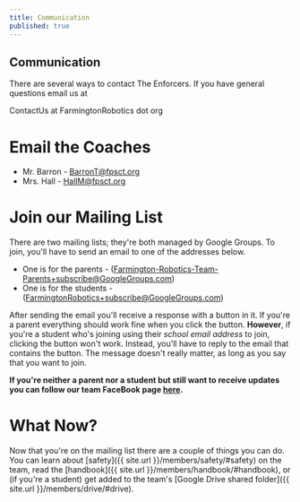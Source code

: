 ```yaml
---
title: Communication
published: true
---
```

## Communication
There are several ways to contact The Enforcers. If you have general questions email us at
<!-- Generated by http://johnhaller.com/useful-stuff/obfuscate-mailto -->
  <script language="javascript" type="text/javascript">
  <!--
    document.write('<a href="mai');
    document.write('lto');
    document.write(':&#67;&#111;&#110;&#116;&#97;&#99;&#116;&#85;&#115;');
    document.write('@');
    document.write('&#70;&#97;&#114;&#109;&#105;&#110;&#103;&#116;&#111;&#110;&#82;&#111;&#98;&#111;&#116;&#105;&#99;&#115;&#46;&#111;&#114;&#103;">');
    document.write('&#67;&#111;&#110;&#116;&#97;&#99;&#116;&#85;&#115;');
    document.write('@');
    document.write('&#70;&#97;&#114;&#109;&#105;&#110;&#103;&#116;&#111;&#110;&#82;&#111;&#98;&#111;&#116;&#105;&#99;&#115;&#46;&#111;&#114;&#103;<\/a>');
  // -->
  </script>
  <noscript>
    &#67;&#111;&#110;&#116;&#97;&#99;&#116;&#85;&#115; at
    &#70;&#97;&#114;&#109;&#105;&#110;&#103;&#116;&#111;&#110;&#82;&#111;&#98;&#111;&#116;&#105;&#99;&#115; dot &#111;&#114;&#103;
  </noscript>

# Email the Coaches
* Mr. Barron - [BarronT@fpsct.org](mailto:barront@fpsct.org)
* Mrs. Hall - [HallM@fpsct.org](mailto:hallm@fpsct.org)

# <a name="mail-list"></a>Join our Mailing List
There are two mailing lists; they're both managed by Google Groups. To join, you'll have to send an email to one of the addresses below.

* One is for the parents - ([Farmington-Robotics-Team-Parents+subscribe@GoogleGroups.com](mailto:farmington-robotics-team-parents+subscribe@googlegroups.com))
* One is for the students - ([FarmingtonRobotics+subscribe@GoogleGroups.com](mailto:farmingtonrobotics+subscribe@googlegroups.com))

After sending the email you'll receive a response with a button in it. If you're a parent everything should work fine when you click the button. **However**, if you're a student who's joining using their *school email address* to join, clicking the button won't work. Instead, you'll have to reply to the email that contains the button. The message doesn't really matter, as long as you say that you want to join.

**If you're neither a parent nor a student but still want to receive updates you can follow our team FaceBook page
<a href="https://www.facebook.com/groups/181303461902744/?fref=nf" target="_blank">here</a>.**

# What Now?
Now that you're on the mailing list there are a couple of things you can do. You can learn about [safety]({{ site.url }}/members/safety/#safety) on the team, read the [handbook]({{ site.url }}/members/handbook/#handbook), or (if you're a student) get added to the team's [Google Drive shared folder]({{ site.url }}/members/drive/#drive).
